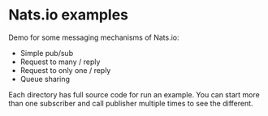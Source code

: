 # Nats.io examples

Demo for some messaging mechanisms of Nats.io:
- Simple pub/sub
- Request to many / reply
- Request to only one / reply
- Queue sharing

Each directory has full source code for run an example. You can start more than one subscriber and call publisher multiple times to see the different.  